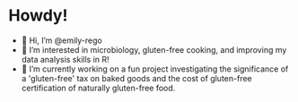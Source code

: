 # Howdy!
- 👋 Hi, I’m @emily-rego
- 👀 I’m interested in microbiology, gluten-free cooking, and improving my data analysis skills in R! 
- 🌱 I’m currently working on a fun project investigating the significance of a 'gluten-free' tax on baked goods and the cost of gluten-free certification of naturally gluten-free food. 



